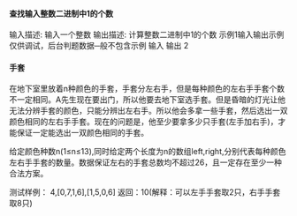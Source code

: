#### 查找输入整数二进制中1的个数

输入描述:
输入一个整数
输出描述:
计算整数二进制中1的个数
示例1输入输出示例仅供调试，后台判题数据─般不包含示例
输入
输出
2

#### 手套

在地下室里放着n种颜色的手套，手套分左右手，但是每种颜色的左右手手套个数不一定相同。A先生现在要出门，所以他要去地下室选手套。但是昏暗的灯光让他无法分辨手套的颜色，只能分辨出左右手。所以他会多拿一些手套，然后选出一双颜色相同的左右手手套。现在的问题是，他至少要拿多少只手套(左手加右手)，才能保证一定能选出一双颜色相同的手套。

给定颜色种数n(1≤n≤13),同时给定两个长度为n的数组left,right,分别代表每种颜色左右手手套的数量。数据保证左右的手套总数均不超过26，且一定存在至少一种合法方案。

测试样例：
4,[0,7,1,6],[1,5,0,6]
返回：10(解释：可以左手手套取2只，右手手套取8只)
